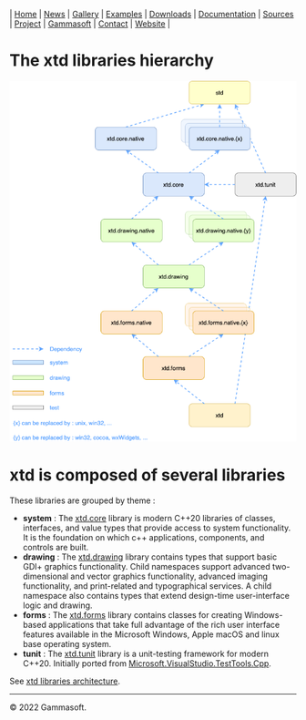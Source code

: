 | [Home](home.md) | [News](news.md) | [Gallery](gallery.md) | [Examples](examples.md) | [Downloads](downloads.md) | [Documentation](documentation.md) | [Sources](https://github.com/gammasoft71/xtd) | [Project](https://sourceforge.net/projects/xtdpro/) | [Gammasoft](gammasoft.md)  | [Contact](contact.md) | [Website](https://gammasoft71.wixsite.com/xtdpro) |

# The xtd libraries hierarchy

[![libraries_img](pictures/hierarchy.png)](architecture.md)


# xtd is composed of several libraries

These libraries are grouped by theme :

- **system** : The [xtd.core](https://codedocs.xyz/gammasoft71/xtd/group__xtd__core.html) library is modern C++20 libraries of classes, interfaces, and value types that provide access to system functionality. It is the foundation on which c++ applications, components, and controls are built.
- **drawing** : The [xtd.drawing](https://codedocs.xyz/gammasoft71/xtd/group__xtd__drawing.html) library contains types that support basic GDI+ graphics functionality. Child namespaces support advanced two-dimensional and vector graphics functionality, advanced imaging functionality, and print-related and typographical services. A child namespace also contains types that extend design-time user-interface logic and drawing.
- **forms** : The [xtd.forms](https://codedocs.xyz/gammasoft71/xtd/group__xtd__forms.html) library contains classes for creating Windows-based applications that take full advantage of the rich user interface features available in the Microsoft Windows, Apple macOS and linux base operating system.
- **tunit** : The [xtd.tunit](https://codedocs.xyz/gammasoft71/xtd/group__xtd__tunit.html) library is a unit-testing framework for modern C++20. Initially ported from [Microsoft.VisualStudio.TestTools.Cpp](https://docs.microsoft.com/en-us/visualstudio/test/microsoft-visualstudio-testtools-cppunittestframework-api-reference).

See [xtd libraries architecture](architecture.md).

______________________________________________________________________________________________

© 2022 Gammasoft.
